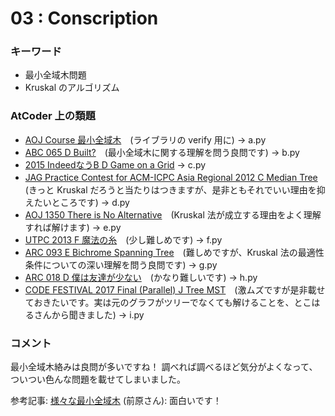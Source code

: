 # 03 : Conscription

### キーワード

- 最小全域木問題
- Kruskal のアルゴリズム

### AtCoder 上の類題

- [AOJ Course 最小全域木](http://judge.u-aizu.ac.jp/onlinejudge/description.jsp?id=GRL_2_A&lang=jp)　(ライブラリの verify 用に) -> a.py
- [ABC 065 D Built?](https://atcoder.jp/contests/abc065/tasks/arc076_b)　(最小全域木に関する理解を問う良問です) -> b.py
- [2015 IndeedなうB D Game on a Grid](https://atcoder.jp/contests/indeednow-finalb-open/tasks/indeednow_2015_finalb_d) -> c.py
- [JAG Practice Contest for ACM-ICPC Asia Regional 2012 C Median Tree](https://atcoder.jp/contests/jag2012autumn/tasks/icpc2012autumn_c)　(きっと Kruskal だろうと当たりはつきますが、是非ともそれでいい理由を抑えたいところです) -> d.py
- [AOJ 1350 There is No Alternative](http://judge.u-aizu.ac.jp/onlinejudge/description.jsp?id=1350)　(Kruskal 法が成立する理由をよく理解すれば解けます) -> e.py
- [UTPC 2013 F 魔法の糸](https://atcoder.jp/contests/utpc2013/tasks/utpc2013_06)　(少し難しめです) -> f.py
- [ARC 093 E Bichrome Spanning Tree](https://atcoder.jp/contests/arc093/tasks/arc093_c)　(難しめですが、Kruskal 法の最適性条件についての深い理解を問う良問です) -> g.py
- [ARC 018 D 僕は友達が少ない](https://atcoder.jp/contests/arc018/tasks/arc018_4)　(かなり難しいです) -> h.py
- [CODE FESTIVAL 2017 Final (Parallel) J Tree MST](https://atcoder.jp/contests/cf17-final-open/tasks/cf17_final_j)　(激ムズですが是非載せておきたいです。実は元のグラフがツリーでなくても解けることを、とこはるさんから聞きました) -> i.py

### コメント

最小全域木絡みは良問が多いですね！
調べれば調べるほど気分がよくなって、ついつい色んな問題を載せてしまいました。

参考記事:
[様々な最小全域木](https://www.slideshare.net/tmaehara/ss-17402143) (前原さん): 面白いです！